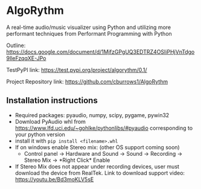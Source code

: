 # AlgoRythm
A real-time audio/music visualizer using Python and utilizing more performant techniques from Performant Programming with Python

Outline: https://docs.google.com/document/d/1MjfzGPgUQ3EDTRZ4OSIiPHjVnTdgo9IleFzqqXE-JPo

TestPyPI link: https://test.pypi.org/project/algorythm/0.1/

Project Repository link: https://github.com/cburrows1/AlgoRythm

## Installation instructions
- Required packages: pyaudio, numpy, scipy, pygame, pywin32
- Download PyAudio whl from https://www.lfd.uci.edu/~gohlke/pythonlibs/#pyaudio corresponding to your python version
- install it with ```pip install <filename>.whl```
- If on windows enable Stereo mix: (other OS support coming soon)
  - Control panel -> Hardware and Sound -> Sound -> Recording -> Stereo Mix -> \*Right Click\* Enable
- If Stereo Mix does not appear under recording devices, user must download the device from RealTek. Link to download support video: https://youtu.be/Bd3moKLV5sE
